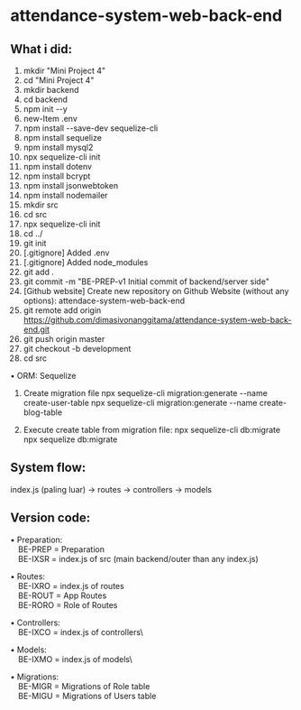 # attendance-system-web-back-end

## What i did:

1. mkdir "Mini Project 4"
2. cd "Mini Project 4"
3. mkdir backend
4. cd backend
5. npm init --y
6. new-Item .env
7. npm install --save-dev sequelize-cli
8. npm install sequelize
9. npm install mysql2
10. npx sequelize-cli init
11. npm install dotenv
12. npm install bcrypt
13. npm install jsonwebtoken
14. npm install nodemailer
15. mkdir src
16. cd src
17. npx sequelize-cli init
18. cd ../
19. git init
20. [.gitignore] Added .env
21. [.gitignore] Added node_modules
22. git add .
23. git commit -m "BE-PREP-v1 Initial commit of backend/server side"
23. [Github website] Create new repository on Github Website (without any options): attendace-system-web-back-end
24. git remote add origin https://github.com/dimasivonanggitama/attendance-system-web-back-end.git
25. git push origin master
26. git checkout -b development
27. cd src

• ORM: Sequelize
1. Create migration file
npx sequelize-cli migration:generate --name create-user-table
npx sequelize-cli migration:generate --name create-blog-table

2. Execute create table from migration file:
npx sequelize-cli db:migrate
npx sequelize db:migrate

## System flow:

index.js (paling luar) -> routes -> controllers -> models

## Version code:
• Preparation:\
&emsp;BE-PREP = Preparation\
&emsp;BE-IXSR = index.js of src (main backend/outer than any index.js)

• Routes:\
&emsp;BE-IXRO = index.js of routes\
&emsp;BE-ROUT = App Routes\
&emsp;BE-RORO = Role of Routes


• Controllers:\
&emsp;BE-IXCO = index.js of controllers\

• Models:\
&emsp;BE-IXMO = index.js of models\

• Migrations:\
&emsp;BE-MIGR = Migrations of Role table\
&emsp;BE-MIGU = Migrations of Users table